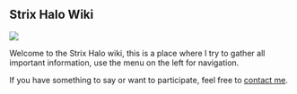 ## Strix Halo Wiki

![](./strix-halo.jpg)

Welcome to the Strix Halo wiki, this is a place where I try to gather all important information, use the menu on the left for navigation.

If you have something to say or want to participate, feel free to [contact me](https://d7.wtf/contact).
